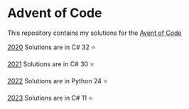 # Advent of Code

This repository contains my solutions for the [Avent of Code](https://adventofcode.com/)

[2020](https://github.com/AdeZwart/advent-of-code/tree/main/2020/dotnet)
Solutions are in C#
32 :star:

[2021](https://github.com/AdeZwart/advent-of-code/tree/main/2021/dotnet)
Solutions are in C#
30 :star:

[2022](https://github.com/AdeZwart/advent-of-code/tree/main/2022/Python)
Solutions are in Python
24 :star:

[2023](Https://github.com/AdeZwart/advent-of-code/tree/main/2023/dotnet)
Solutions are in C#
11 :star:

